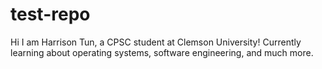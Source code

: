# test-repo
Hi I am Harrison Tun, a CPSC student at Clemson University!
Currently learning about operating systems, software engineering, and much more.
